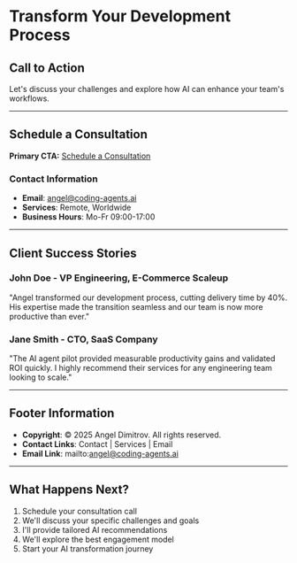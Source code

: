 # Transform Your Development Process

## Call to Action
Let's discuss your challenges and explore how AI can enhance your team's workflows.

---

## Schedule a Consultation
**Primary CTA:** [Schedule a Consultation](https://calendly.com/angel-sourcestream/30min)

### Contact Information
- **Email**: angel@coding-agents.ai
- **Services**: Remote, Worldwide
- **Business Hours**: Mo-Fr 09:00-17:00

---

## Client Success Stories

### John Doe - VP Engineering, E-Commerce Scaleup
"Angel transformed our development process, cutting delivery time by 40%. His expertise made the transition seamless and our team is now more productive than ever."

### Jane Smith - CTO, SaaS Company  
"The AI agent pilot provided measurable productivity gains and validated ROI quickly. I highly recommend their services for any engineering team looking to scale."

---

## Footer Information
- **Copyright**: © 2025 Angel Dimitrov. All rights reserved.
- **Contact Links**: Contact | Services | Email
- **Email Link**: mailto:angel@coding-agents.ai

---

## What Happens Next?
1. Schedule your consultation call
2. We'll discuss your specific challenges and goals  
3. I'll provide tailored AI recommendations
4. We'll explore the best engagement model
5. Start your AI transformation journey